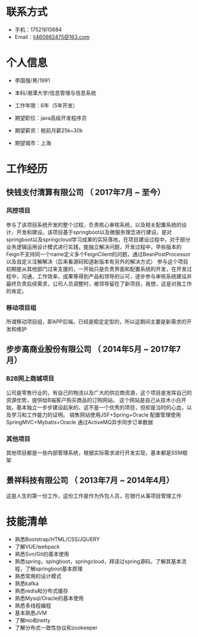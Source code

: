 
# 联系方式

- 手机：17521615684
- Email：li460982475@163.com


# 个人信息

 - 李国强/男/1991
 - 本科/湘潭大学/信息管理与信息系统 
 - 工作年限：6年（5年开发）

 - 期望职位：java高级开发程序员
 - 期望薪资：税前月薪25k~30k
 - 期望城市：上海


# 工作经历

## 快钱支付清算有限公司 （ 2017年7月 ~ 至今）

### 风控项目 
参与了该项目系统开发的整个过程，负责核心审核系统，以及相关配置系统的设计，开发和建设。该项目基于springboot以及微服务理念进行建设，是对springboot以及springcloud学习成果的实际落地，在项目建设过程中，对于部分业务逻辑运用设计模式进行实践，能独立解决问题，开发过程中，早些版本的Feign不支持同一个name定义多个FeignClient的问题，通过BeanPostProcessor以及自定义注解解决（后来看源码知道新版本有另外的解决方式）
参与这个项目初期是从其他部门过来支援的，一开始只是负责界面和配置系统的开发，在开发过程中，沟通，工作效率，成果等得到产品和领导的认可，逐步参与审核系统建设并最终负责后续需求，公司人员调整时，被领导留在了新项目，我想，这是对我工作的肯定。


### 移动项目组 
所谓移动项目组，即APP后端，已经是稳定定型的，所以这期间主要是新需求的开发和维护

  
## 步步高商业股份有限公司 （ 2014年5月 ~ 2017年7月）

### B2B网上商城项目
公司是零售行业的，有自己的物流以及广大的供应商资源，这个项目是发挥自己的资源优势，提供给B端客户购买商品的订购网站。
这个网站是自己从技术小白开始，基本独立一步步建设起来的，这不是一个优秀的项目，但却是当时的心血，以及学习和工作能力的证明。
    销售网站使用JSF+Spring+Oracle
    配置管理使用SpringMVC+Mybatis+Oracle
    通过ActiveMQ异步同步订单数据



### 其他项目 
其他项目都是一些内部管理系统，根据实际需求进行开发实现，基本都是SSM框架


## 景祥科技有限公司 （ 2013年7月 ~ 2014年4月）
  这是人生的第一份工作，这份工作是作为外包人员，在银行从事项目管理工作
  
# 技能清单

- 熟悉Bootstrap/HTML/CSS/JQUERY
- 了解VUE/webpack
- 熟悉Svn/Git的基本使用
- 熟悉spring，spingboot，springcloud，拜读过spring源码，了解其基本流程，了解springboot基本原理
- 熟悉常用的设计模式
- 熟悉kafka
- 熟悉redis和分布式缓存
- 熟悉Mysql/Oracle的基本使用
- 熟悉多线程编程
- 基本熟悉JVM
- 了解nio和netty
- 了解分布式一致性协议和zookeeper
      
